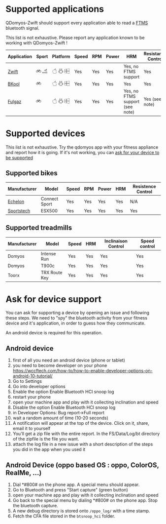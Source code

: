 # Supported applications

QDomyos-Zwift should support every application able to read a [FTMS](specs/FTMS_v1.0.pdf) bluetooth signal.

This list is not exhaustive. Please report any application known to be working with QDomyos-Zwift !

|Application|Sport|Platform|Speed|RPM|Power|HRM |Resistance Control|
|-----------|-----|--------|------------|---|-----|-----|----------------|
|[Zwift](21_applications_detail.md#zwift)|![bike](img/20_bike.png) ![run](img/20_treadmill.png)|![IOS](img/20_apple.png) ![Android](img/20_android.png) ![PC](img/20_windows.png)| Yes|Yes|Yes| Yes, no FTMS support | Yes |
|[BKool](21_applications_detail.md#bkool) |![bike](img/20_bike.png)|![IOS](img/20_apple.png) ![Android](img/20_android.png) ![PC](img/20_windows.png)|Yes|Yes|Yes|Yes| Yes |
|[Fulgaz](21_applications_detail.md#fulgaz)|![bike](img/20_bike.png)|![IOS](img/20_apple.png) ![Android](img/20_android.png) ![PC](img/20_windows.png)|Yes|Yes|Yes|Yes, no FTMS support (see note)|Yes (see note) |

# Supported devices
This list is not exhaustive. 
Try the qdomyos app with your fitness appliance and report how it is going.
If it's not working, you can [ask for your device to be supported](#ask-for-device-support)

## Supported bikes

|Manufacturer|Model|Speed|RPM|Power|HRM|Resistence Control|
|------------|-----|------------|---|-----|---|------------------|
|[Echelon](22_devices_detail.md#echelon)|Connect Sport|Yes|Yes|Yes|Yes|N/A|
|[Sportstech](22_devices_detail.md#sportstech)|ESX500|Yes|Yes|Yes|Yes|Yes|

## Supported treadmills

|Manufacturer|Model|Speed|HRM|Inclinaison Control| Speed control|
|------------|-----|------------|---|-------------------|--------------|
|Domyos|Intense Run|Yes|Yes|Yes|Yes|
|Domyos|T900c|Yes|Yes|Yes|Yes|
|Toorx|TRX Route Key|Yes|Yes|Yes|Yes|


# Ask for device support

You can ask for supporting a device by opening an issue and following these steps.
We need to "spy" the bluetooth activity from your fitness device and it's application, in order to guess how they communicate.

An android device is required for this operation.

## Android device 

1. first of all you need an android device (phone or tablet)
2. you need to become developer on your phone https://wccftech.com/how-to/how-to-enable-developer-options-on-android-10-tutorial/
3. Go to Settings
4. Go into developer options
5. Enable the option Enable Bluetooth HCI snoop log
6. restart your phone
7. open your machine app and play with it collecting inclination and speed
8. Disable the option Enable Bluetooth HCI snoop log
9. in Developer Options: Bug report->Full report
10. wait a random amount of time (10-20 seconds)
11. A notification will appear at the top of the device. Click on it, share, email it to yourself
12. You'll get a zip file with the entire report. In the FS/Data/Log/bt directory of the zipfile is the file you want.
13. attach the log file in a new issue with a short description of the steps you did in the app when you used it

## Android Device (oppo based OS : oppo, ColorOS, RealMe, ...)
1. Dial *#800# on the phone app. A special menu should appear.
2. Go to Bluetooth and press "Start capture" (green button)
3. open your machine app and play with it collecting inclination and speed
4. Go back to the special menu by dialing *#800# on the phone app. Stop the bluetooth capture.
5. A new debug directory is stored onto `/oppo_log/` with a time stamp.
6. Fetch the CFA file stored in the `btsnoop_hci` folder.
